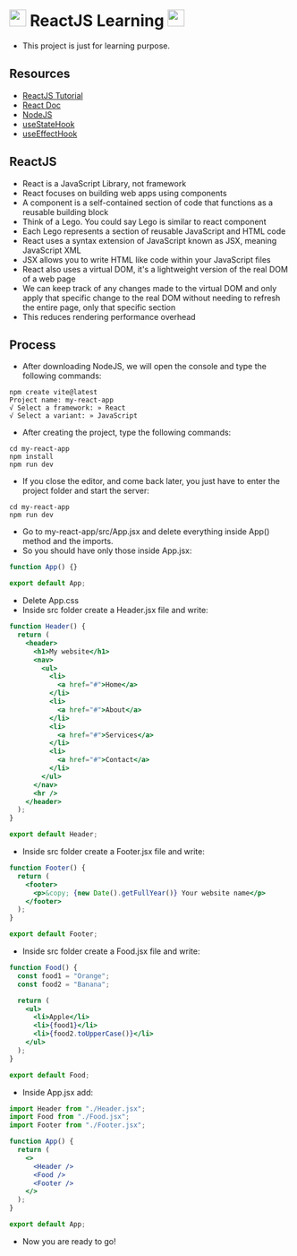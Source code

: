 # <img src="https://user-images.githubusercontent.com/25181517/183897015-94a058a6-b86e-4e42-a37f-bf92061753e5.png" alt="react" width="30" height="30"/> ReactJS Learning <img src="https://user-images.githubusercontent.com/25181517/183897015-94a058a6-b86e-4e42-a37f-bf92061753e5.png" alt="react" width="30" height="30"/>

- This project is just for learning purpose.

## Resources

- [ReactJS Tutorial](https://www.youtube.com/watch?v=CgkZ7MvWUAA)
- [React Doc](https://react.dev/reference/react/useState)
- [NodeJS](https://nodejs.org/en)
- [useStateHook](https://www.youtube.com/watch?v=V9i3cGD-mts)
- [useEffectHook](https://www.youtube.com/watch?v=-4XpG5_Lj_o)

## ReactJS

- React is a JavaScript Library, not framework
- React focuses on building web apps using components
- A component is a self-contained section of code that functions as a reusable building block
- Think of a Lego. You could say Lego is similar to react component
- Each Lego represents a section of reusable JavaScript and HTML code
- React uses a syntax extension of JavaScript known as JSX, meaning JavaScript XML
- JSX allows you to write HTML like code within your JavaScript files
- React also uses a virtual DOM, it's a lightweight version of the real DOM of a web page
- We can keep track of any changes made to the virtual DOM and only apply that specific change to the real DOM without needing to refresh the entire page, only that specific section
- This reduces rendering performance overhead

## Process

- After downloading NodeJS, we will open the console and type the following commands:

```
npm create vite@latest
Project name: my-react-app
√ Select a framework: » React
√ Select a variant: » JavaScript
```

- After creating the project, type the following commands:

```
cd my-react-app
npm install
npm run dev
```

- If you close the editor, and come back later, you just have to enter the project folder and start the server:

```
cd my-react-app
npm run dev
```

- Go to my-react-app/src/App.jsx and delete everything inside App() method and the imports.
- So you should have only those inside App.jsx:

```jsx
function App() {}

export default App;
```

- Delete App.css
- Inside src folder create a Header.jsx file and write:

```jsx
function Header() {
  return (
    <header>
      <h1>My website</h1>
      <nav>
        <ul>
          <li>
            <a href="#">Home</a>
          </li>
          <li>
            <a href="#">About</a>
          </li>
          <li>
            <a href="#">Services</a>
          </li>
          <li>
            <a href="#">Contact</a>
          </li>
        </ul>
      </nav>
      <hr />
    </header>
  );
}

export default Header;
```

- Inside src folder create a Footer.jsx file and write:

```jsx
function Footer() {
  return (
    <footer>
      <p>&copy; {new Date().getFullYear()} Your website name</p>
    </footer>
  );
}

export default Footer;
```

- Inside src folder create a Food.jsx file and write:

```jsx
function Food() {
  const food1 = "Orange";
  const food2 = "Banana";

  return (
    <ul>
      <li>Apple</li>
      <li>{food1}</li>
      <li>{food2.toUpperCase()}</li>
    </ul>
  );
}

export default Food;
```

- Inside App.jsx add:

```jsx
import Header from "./Header.jsx";
import Food from "./Food.jsx";
import Footer from "./Footer.jsx";

function App() {
  return (
    <>
      <Header />
      <Food />
      <Footer />
    </>
  );
}

export default App;
```

- Now you are ready to go!
